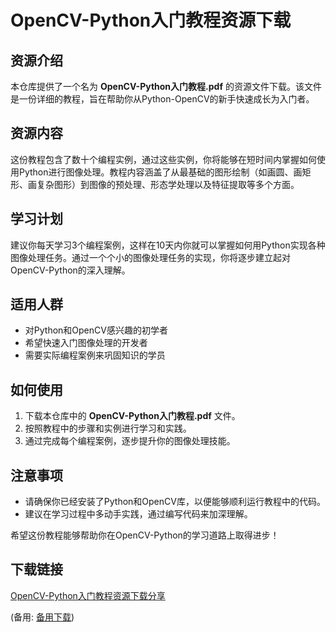 # OpenCV-Python入门教程资源下载

## 资源介绍

本仓库提供了一个名为 **OpenCV-Python入门教程.pdf** 的资源文件下载。该文件是一份详细的教程，旨在帮助你从Python-OpenCV的新手快速成长为入门者。

## 资源内容

这份教程包含了数十个编程实例，通过这些实例，你将能够在短时间内掌握如何使用Python进行图像处理。教程内容涵盖了从最基础的图形绘制（如画圆、画矩形、画复杂图形）到图像的预处理、形态学处理以及特征提取等多个方面。

## 学习计划

建议你每天学习3个编程案例，这样在10天内你就可以掌握如何用Python实现各种图像处理任务。通过一个个小的图像处理任务的实现，你将逐步建立起对OpenCV-Python的深入理解。

## 适用人群

- 对Python和OpenCV感兴趣的初学者
- 希望快速入门图像处理的开发者
- 需要实际编程案例来巩固知识的学员

## 如何使用

1. 下载本仓库中的 **OpenCV-Python入门教程.pdf** 文件。
2. 按照教程中的步骤和实例进行学习和实践。
3. 通过完成每个编程案例，逐步提升你的图像处理技能。

## 注意事项

- 请确保你已经安装了Python和OpenCV库，以便能够顺利运行教程中的代码。
- 建议在学习过程中多动手实践，通过编写代码来加深理解。

希望这份教程能够帮助你在OpenCV-Python的学习道路上取得进步！

## 下载链接
[OpenCV-Python入门教程资源下载分享](https://pan.quark.cn/s/b5ade588cd5e) 

(备用: [备用下载](https://pan.baidu.com/s/1ho7_oEI1kyWT2ZNRsSpXwg?pwd=1234))
